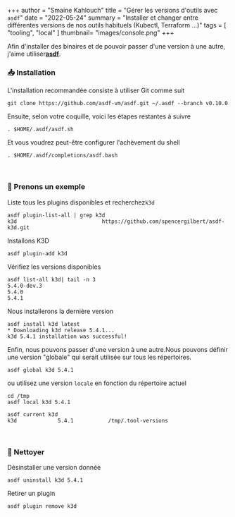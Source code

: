 +++
author = "Smaine Kahlouch"
title = "Gérer les versions d'outils avec `asdf`"
date = "2022-05-24"
summary = "Installer et changer entre différentes versions de nos outils habituels (Kubectl, Terraform ...)"
tags = [
    "tooling",
    "local"
]
thumbnail= "images/console.png"
+++


Afin d'installer des binaires et de pouvoir passer d'une version à une autre, j'aime utiliser[**asdf**](https://asdf-vm.com/).

### :inbox_tray: Installation

L'installation recommandée consiste à utiliser Git comme suit

```console
git clone https://github.com/asdf-vm/asdf.git ~/.asdf --branch v0.10.0
```

Ensuite, selon votre coquille, voici les étapes restantes à suivre
```console
. $HOME/.asdf/asdf.sh
```

Et vous voudrez peut-être configurer l'achèvement du shell
```console
. $HOME/.asdf/completions/asdf.bash
```
<br>

### :rocket: Prenons un exemple

Liste tous les plugins disponibles et recherchez`k3d`

```console
asdf plugin-list-all | grep k3d
k3d                           https://github.com/spencergilbert/asdf-k3d.git
```

Installons K3D
```console
asdf plugin-add k3d
```

Vérifiez les versions disponibles
```console
asdf list-all k3d| tail -n 3
5.4.0-dev.3
5.4.0
5.4.1
```

Nous installerons la dernière version
```console
asdf install k3d latest
* Downloading k3d release 5.4.1...
k3d 5.4.1 installation was successful!
```

Enfin, nous pouvons passer d'une version à une autre.Nous pouvons définir une version "globale" qui serait utilisée sur tous les répertoires.
```console
asdf global k3d 5.4.1
```

ou utilisez une version `locale` en fonction du répertoire actuel
```console
cd /tmp
asdf local k3d 5.4.1

asdf current k3d
k3d             5.4.1           /tmp/.tool-versions
```
<br>

### :broom: Nettoyer

Désinstaller une version donnée

```console
asdf uninstall k3d 5.4.1
```

Retirer un plugin

```console
asdf plugin remove k3d
```
